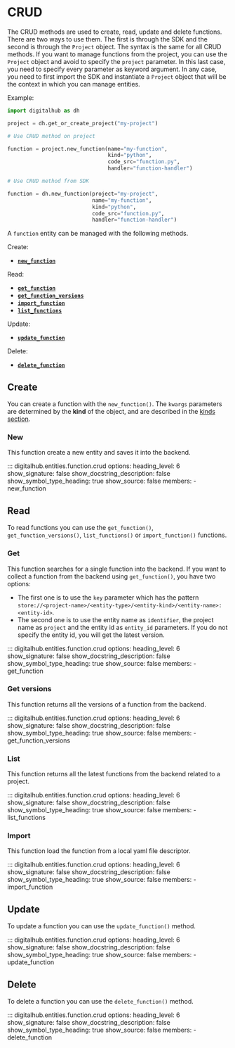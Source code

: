 # CRUD

The CRUD methods are used to create, read, update and delete functions. There are two ways to use them.
The first is through the SDK and the second is through the `Project` object.
The syntax is the same for all CRUD methods. If you want to manage functions from the project, you can use the `Project` object and avoid to specify the `project` parameter. In this last case, you need to specify every parameter as keyword argument.
In any case, you need to first import the SDK and instantiate a `Project` object that will be the context in which you can manage entities.

Example:

```python
import digitalhub as dh

project = dh.get_or_create_project("my-project")

# Use CRUD method on project

function = project.new_function(name="my-function",
                                kind="python",
                                code_src="function.py",
                                handler="function-handler")

# Use CRUD method from SDK

function = dh.new_function(project="my-project",
                           name="my-function",
                           kind="python",
                           code_src="function.py",
                           handler="function-handler")
```

A `function` entity can be managed with the following methods.

Create:

- [**`new_function`**](#new)

Read:

- [**`get_function`**](#get)
- [**`get_function_versions`**](#get-versions)
- [**`import_function`**](#import)
- [**`list_functions`**](#list)

Update:

- [**`update_function`**](#update)

Delete:

- [**`delete_function`**](#delete)

## Create

You can create a function with the `new_function()`.
The `kwargs` parameters are determined by the **kind** of the object, and are described in the [kinds section](kinds.md).

### New

This function create a new entity and saves it into the backend.

::: digitalhub.entities.function.crud
    options:
        heading_level: 6
        show_signature: false
        show_docstring_description: false
        show_symbol_type_heading: true
        show_source: false
        members:
            - new_function

## Read

To read functions you can use the `get_function()`, `get_function_versions()`, `list_functions()` or `import_function()` functions.

### Get

This function searches for a single function into the backend.
If you want to collect a function from the backend using `get_function()`, you have two options:

- The first one is to use the `key` parameter which has the pattern `store://<project-name>/<entity-type>/<entity-kind>/<entity-name>:<entity-id>`.
- The second one is to use the entity name as `identifier`, the project name as `project` and the entity id as `entity_id` parameters. If you do not specify the entity id, you will get the latest version.

::: digitalhub.entities.function.crud
    options:
        heading_level: 6
        show_signature: false
        show_docstring_description: false
        show_symbol_type_heading: true
        show_source: false
        members:
            - get_function

### Get versions

This function returns all the versions of a function from the backend.

::: digitalhub.entities.function.crud
    options:
        heading_level: 6
        show_signature: false
        show_docstring_description: false
        show_symbol_type_heading: true
        show_source: false
        members:
            - get_function_versions

### List

This function returns all the latest functions from the backend related to a project.

::: digitalhub.entities.function.crud
    options:
        heading_level: 6
        show_signature: false
        show_docstring_description: false
        show_symbol_type_heading: true
        show_source: false
        members:
            - list_functions

### Import

This function load the function from a local yaml file descriptor.

::: digitalhub.entities.function.crud
    options:
        heading_level: 6
        show_signature: false
        show_docstring_description: false
        show_symbol_type_heading: true
        show_source: false
        members:
            - import_function

## Update

To update a function you can use the `update_function()` method.

::: digitalhub.entities.function.crud
    options:
        heading_level: 6
        show_signature: false
        show_docstring_description: false
        show_symbol_type_heading: true
        show_source: false
        members:
            - update_function

## Delete

To delete a function you can use the `delete_function()` method.

::: digitalhub.entities.function.crud
    options:
        heading_level: 6
        show_signature: false
        show_docstring_description: false
        show_symbol_type_heading: true
        show_source: false
        members:
            - delete_function

